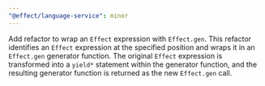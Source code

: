 ```yaml
---
"@effect/language-service": minor
---
```


Add refactor to wrap an `Effect` expression with `Effect.gen`. This refactor identifies an `Effect` expression at the specified position and wraps it in an `Effect.gen` generator function. The original `Effect` expression is transformed into a `yield*` statement within the generator function, and the resulting generator function is returned as the new `Effect.gen` call.
